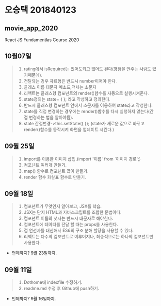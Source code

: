 # 오승택 201840123
## movie_app_2020
React JS Fundamentlas Course 2020
## 10월07일
>1. rating에서 isRequired는 있어도되고 없어도 된다(평점을 안주는 사람도 있기때문에).
>2. 전달되는 경우 자료형은 반드시 number이어야 한다.
>3. 클래스 이름 대문자 메소드,객체는 소문자
>4. 리액트는 클래스형 컴포넌트의 render()함수를 자동으로 실행시켜준다.
>5. state정의는 state= { }; 라고 작성하고 정의한다.
>6. 반드시 클래스형 컴포넌트 안에서 소문자를 이용하여 state라고 작성한다.
>7. state를 직접 변경하는 경우에는 render()함수를 다시 실행하지 않는다(간접 변경하는 법을 알아야됨).
>8. state 간접변경->this.setState({ }); (state가 새로운 값으로 바뀌고 render()함수를 동작시켜 화면을 업데이트 시킨다.)

## 09월 25일
>1. import를 이용한 이미지 삽입.(import '이름' from '이미지 경로';)
>2. 컴포넌트 여러개 만들기.
>3. map() 함수로 컴포넌트 많이 만들기.
>4. render 함수 화살표 함수로 만들기.
## 09월 18일
>1. 컴포넌트가 무엇인지 알아보고, JSX를 학습.
>2. JSX는 단지 HTML과 자바스크립트를 조합한 문법이다.
>3. 컴포넌트 이름의 첫자는 반드시 대문자로 해야한다.
>4. 컴포넌트에 데이터를 전달 할 때는 props를 사용한다.
>5. 점 연선자를 대신해서 ES6의 구조 분해 할당을 사용할 수 있다.
>6. 리액트는 다수의 컴포넌트로 이루어지나, 최종적으로는 하나의 컴포넌트만 사용한다.
* 언제까지? 9월 23일까지.

## 09월 11일
>1. Dothome에 indexfile 수정하기.
>2. readme.md 수정 후 Github에 push하기.
* 언제까지? 9월 16일까지.